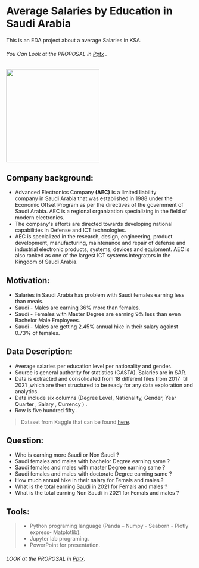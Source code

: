 # Average Salaries by Education in Saudi Arabia 
This is an EDA project about a average Salaries in KSA.
   ###### You Can Look at the PROPOSAL in [Pptx](https://1drv.ms/p/s!AtiyW7xom5w2gQeoytwKbocwOT2G?e=ILxfSc) .
<img src="https://upload.wikimedia.org/wikipedia/commons/0/06/Advanced_Electronics_Company_New_Logo.png"  width="250" height="250"> 


 ## <a name='intro'>Company background:</a>

  - Advanced Electronics Company **(AEC)** is a limited liability company in Saudi Arabia that was established in 1988 under the Economic Offset Program as per the directives of       the government of Saudi Arabia. AEC is a regional organization specializing in the field of modern electronics. 
  - The company's efforts are directed towards developing national capabilities in Defense and ICT technologies.
  - AEC is specialized in the research, design, engineering, product development, manufacturing, maintenance and repair of defense and industrial electronic products, systems,         devices and equipment. AEC is also ranked as one of the largest ICT systems integrators in the Kingdom of Saudi Arabia.
 

 ## <a name='intro' >Motivation:</a>
 - Salaries in Saudi Arabia has problem with Saudi females earning less than meals.</font>
 - Saudi - Males are earning 36% more than females.
 - Saudi - Females with Master Degree are earning 9% less than even Bachelor Male Employees.
 - Saudi - Males are getting 2.45% annual hike in their salary against 0.73% of females. </font>

  
  
 ## <a name='intro' >Data Description:</a>

  - Average salaries per education level per nationality and gender.
  - Source is general authority for statistics (GASTA). Salaries are in SAR. 
  - Data is extracted and consolidated from 18 different files from 2017  till 2021 ,which are then structured to be ready for any data exploration and analytics.
  - Data include six columns (Degree Level, Nationality, Gender, Year Quarter , Salary , Currency ) .
  - Row is five hundred fifty .
   > Dataset from Kaggle that can be found [here](https://www.kaggle.com/majedalhulayel/average-salaries-by-education-in-saudi-arabia).
 
 
## <a name='intro' >Question:</a>
   - Who is earning more Saudi or Non Saudi ?
   - Saudi females and males with bachelor Degree earning same ?
   - Saudi females and males with master Degree earning same ?
   - Saudi females and males with doctorate Degree earning same ?
   - How much annual hike in their salary for Femals and males ? 
   - What is the total earning Saudi in 2021 for Femals and males ?
   - What is the total earning Non Saudi in 2021 for Femals and males ?

 
 ## <a name='intro' >Tools:</a>
   >- Python programing language (Panda – Numpy - Seaborn - Plotly express- Matplotlib).
   >- Jupyter lab programing.
   >- PowerPoint for presentation.
   
   
###### LOOK at the PROPOSAL in [Pptx](https://1drv.ms/p/s!AtiyW7xom5w2gQeoytwKbocwOT2G?e=ILxfSc).
